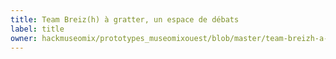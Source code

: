 ```yaml
---
title: Team Breiz(h) à gratter, un espace de débats
label: title
owner: hackmuseomix/prototypes_museomixouest/blob/master/team-breizh-a-gratter.md
---
```

